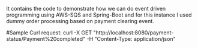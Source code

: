 It contains the code to demonstrate how we can do event driven programming using AWS-SQS and Spring-Boot and for this instance I used dummy order processing based on payment clearing event.

#Sample Curl request:
curl -X GET "http://localhost:8080/payment-status/Payment%20completed" -H "Content-Type: application/json"
